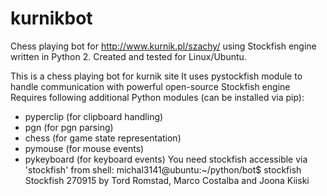 # kurnikbot
Chess playing bot for http://www.kurnik.pl/szachy/ using Stockfish engine written in Python 2.
Created and tested for Linux/Ubuntu.

This is a chess playing bot for kurnik site
It uses pystockfish module to handle communication with
powerful open-source Stockfish engine
Requires following additional Python modules (can be installed via pip):
- pyperclip (for clipboard handling)
- pgn (for pgn parsing)
- chess (for game state representation)
- pymouse (for mouse events)
- pykeyboard (for keyboard events)
You need stockfish accessible via 'stockfish' from shell:
  michal3141@ubuntu:~/python/bot$ stockfish 
  Stockfish 270915 by Tord Romstad, Marco Costalba and Joona Kiiski
